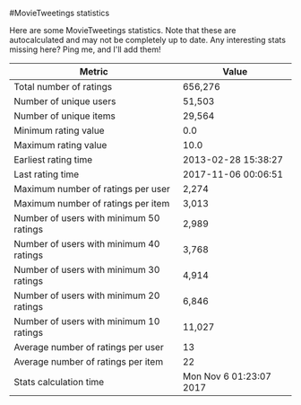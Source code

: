 #MovieTweetings statistics

Here are some MovieTweetings statistics. Note that these are autocalculated and may not be completely up to date. Any interesting stats missing here? Ping me, and I'll add them!

Metric | Value
--- | ---
Total number of ratings                 | 656,276
Number of unique users                  | 51,503
Number of unique items                  | 29,564
Minimum rating value                    | 0.0
Maximum rating value                    | 10.0
Earliest rating time                    | 2013-02-28 15:38:27
Last rating time                        | 2017-11-06 00:06:51
Maximum number of ratings per user      | 2,274
Maximum number of ratings per item      | 3,013
Number of users with minimum 50 ratings | 2,989
Number of users with minimum 40 ratings | 3,768
Number of users with minimum 30 ratings | 4,914
Number of users with minimum 20 ratings | 6,846
Number of users with minimum 10 ratings | 11,027
Average number of ratings per user      | 13
Average number of ratings per item      | 22
Stats calculation time                  | Mon Nov  6 01:23:07 2017


